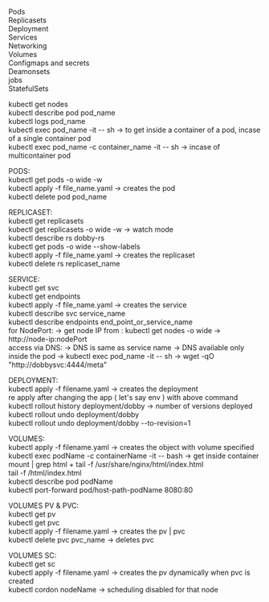 Pods  
Replicasets  
Deployment  
Services  
Networking  
Volumes  
Configmaps and secrets  
Deamonsets   
jobs  
StatefulSets  

kubectl get nodes   
kubectl describe pod pod_name  
kubectl logs pod_name  
kubectl exec pod_name -it -- sh  -> to get inside a container of a pod, incase of a single container pod  
kubectl exec pod_name -c container_name -it -- sh  -> incase of multicontainer pod  

PODS:  
kubectl get pods -o wide -w  
kubectl apply -f file_name.yaml  -> creates the pod  
kubectl delete pod pod_name  

REPLICASET:  
kubectl get replicasets  
kubectl get replicasets -o wide -w    -> watch mode  
kubectl describe rs dobby-rs  
kubectl get pods -o wide --show-labels  
kubectl apply -f file_name.yaml  -> creates the replicaset   
kubectl delete rs replicaset_name  


SERVICE:  
kubectl get svc  
kubectl get endpoints  
kubectl apply -f file_name.yaml  -> creates the service  
kubectl describe svc service_name  
kubectl describe endpoints end_point_or_service_name  
for NodePort: -> get node IP from : kubectl get nodes -o wide -> http://node-ip:nodePort  
access via DNS: -> DNS is same as service name -> DNS available only inside the pod -> kubectl exec pod_name -it -- sh -> wget -qO "http://dobbysvc:4444/meta"  

DEPLOYMENT:  
kubectl apply -f filename.yaml -> creates the deployment  
re apply after changing the app ( let's say env ) with above command  
kubectl rollout history deployment/dobby -> number of versions deployed
kubectl rollout undo deployment/dobby    
kubectl rollout undo deployment/dobby --to-revision=1    

VOLUMES:   
kubectl apply -f filename.yaml  -> creates the object with volume specified  
kubectl exec podName -c containerName -it -- bash  -> get inside container    
mount | grep html  +  tail -f /usr/share/nginx/html/index.html  
tail -f /html/index.html  
kubectl describe pod podName    
kubectl port-forward pod/host-path-podName 8080:80   

VOLUMES PV & PVC:  
kubectl get pv  
kubectl get pvc  
kubectl apply -f filename.yaml  -> creates the pv | pvc  
kubectl delete pvc pvc_name -> deletes pvc   

VOLUMES SC:  
kubectl get sc  
kubectl apply -f filename.yaml  -> creates the pv dynamically when pvc is created  
kubectl cordon nodeName -> scheduling disabled for that node     
